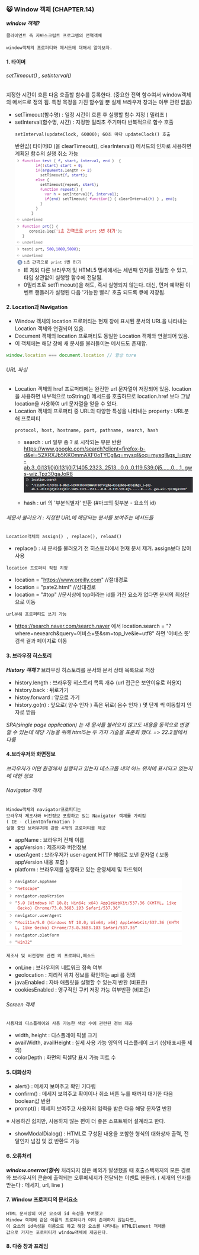 ### &#128570; Window 객체 (CHAPTER.14)

  ___window 객체?___

    클라이언트 측 자바스크립트 프로그램의 전역객체

    window객체의 프로퍼티와 메서드에 대해서 알아보자.


#### 1. 타이머

###### setTimeout() , setInterval()
지정한 시간이 흐른 다음 호출할 함수를 등록한다.
(중요한 전역 함수여서 window객체의 메서드로 정의 됨. 특정 목정을 가진 함수일 뿐 실제 브라우저 창과는 아무 관련 없음)
- setTimeout(함수명) : 일정 시간이 흐른 후 실행할 함수 지정 ( 밀리초 )
- setInterval(함수명, 시간) : 지정한 밀리초 주기마다 반복적으로 함수 호출
  ```
  setInterval(updateClock, 60000); 60초 마다 updateClock() 호출
  ```
  반환값( 타이머ID )을 clearTimeout(), clearInterval() 메서드의 인자로 사용하면 계획된 함수의 실행 취소 가능
  <br/>
  ![](./image/timer01(ch14).png)
  <br/>
    - IE 제외 다른 브라우저 및 HTML5 명세에서는 세번째 인자를 전달할 수 있고, 타입 상관없이 실행할 함수에 전달됨.
    - 0밀리초로 setTimeout()을 해도, 즉시 실행되지 않는다.
      대신, 먼저 예약된 이벤트 핸들러가 실행된 다음 '가능한 빨리' 호출 되도록 큐에 저장됨.

#### 2. Location과 Navigation

- Window 객체의 location 프로퍼티는 현재 창에 표시된 문서의 URL을
  나타내는 Location 객체와 연결되어 있음.
- Document 객체의 location 프로퍼티도 동일한 Location 객체와 연결되어 있음.
- 이 객체에는 해당 창에 새 문서를 불러들이는 메서드도 존재함.

```js
window.location === document.location // 항상 ture
```

###### URL 파싱

- Location 객체의 href 프로퍼티에는 완전한 url 문자열이 저장되어 있음.
  location을 사용하면 내부적으로 toString() 메서드를 호출하므로
  location.href 보다 그냥 location을 사용하여 url 문자열을 얻을 수 있다.
  <br/>
- Location 객체의 프로퍼티 중 URL의 다양한 특성을 나타내는 property  : URL분해 프로퍼티
  ```
  protocol, host, hostname, port, pathname, search, hash
  ```    
    - search : url 일부 중 ? 로 시작되는 부분 반환
https://www.google.com/search?client=firefox-b-d&ei=52XRXJb5KKOmmAXF0oTYCg&q=mysql&oq=mysql&gs_l=psy-ab.3..0i131j0j0i131j0l7.1405.2323..2513...0.0..0.119.539.0j5......0....1..gws-wiz.Tpz30gaJoR8
![](./image/location01(ch14).png)

  - hash : url 의 '부분식별자' 반환 (#마크의 뒷부분 - 요소의 id)


###### 새문서 불러오기 : 지정한 URL에 해당되는 분서를 보여주는 메서드들
`Location객체의 assign() , replace(), reload()`
  - replace() : 새 문서를 불러오기 전 히스토리에서 현재 문서 제거. assign보다 많이 사용

`location 프로퍼티 직접 지정`
  - location = "https://www.oreilly.com" //절대경로
  - location = "pate2.html" //상대경로
  - location = "#top"
  //문서상에 top이라는 id를 가진 요소가 없다면 분서의 최상단으로 이동

`url분해 프로퍼티도 쓰기 가능`
  - https://search.naver.com/search.naver 에서
  location.search = "?where=nexearch&query=어비스+뜻&sm=top_lve&ie=utf8"
  하면 '어비스 뜻' 검색 결과 페이지로 이동

#### 3. 브라우징 히스토리
***History 객체 ?***
    브라우징 히스토리를 문서와 문서 상태 목록으로 저장
- history.length : 브라우징 히스토리 목록 개수 (url 접근은 보안이유로 허용X)  
- history.back : 뒤로가기
- histoy.forward : 앞으로 가기
- history.go(n) : 앞으로( 양수 인자 ) 혹은 뒤로( 음수 인자 ) 몇 단계 씩 이동할지 인자로 받음

_SPA(single page application) 는 새 문서를 불러오지 않고도 내용을 동적으로 변경할 수 있는데 해당 기능을 위해 html5는 두 가지 기술을 표준화 했다. => 22.2절에서 다룸_

#### 4.브라우저와 화면정보
_브라우저가 어떤 환경에서 실행되고 있는지
 데스크톱 내의 어느 위치에 표시되고 있는지에 대한 정보_

###### Navigator 객체
    Window객체의 navigator프로퍼티는
    브라우저 제조사와 버전정보 포함하고 있는 Navigator 객체를 가리킴
    ( IE - clientInformation )
    실행 중인 브러우저에 관한 4개의 프로퍼티를 제공   
- appName : 브라우저 전체 이름
- appVersion : 제조사와 버전정보
- userAgent : 브라우저가 user-agent HTTP 헤더로 보낸 문자열 ( 보통 appVersion 내용 포함 )
- platform : 브라우저를 실행하고 있는 운영체제 및 하드웨어

![](./image/navigator01(ch14).png)

    제조사 및 버전정보 관련 외 프로퍼티,메소드
- onLine : 브라우저의 네트워크 접속 여부
- geolocation : 지리적 위치 정보를 확인하는 api 를 정의
- javaEnabled : 자바 애플릿을 실행할 수 있는지 반환 (비표준)
- cookiesEnabled : 영구적인 쿠키 저장 가능 여부반환 (비표준)

###### Screen 객체
    사용자의 디스플레이와 사용 가능한 색상 수에 관련된 정보 제공
- width, height : 디스플레이 픽셀 크기
- availWidth, availHeight : 실세 사용 가능 영역의 디스플레이 크기 (상태표시줄 제외)
- colorDepth : 화면의 픽셀당 표시 가능 피트 수

#### 5. 대화상자
- alert() : 메세지 보여주고 확인 기다림
- confirm() : 메세지 보여주고 확이이나 취소 버튼 누를 때까지 대기한 다음 boolean값 반환
- prompt() : 메세지 보여주고 사용자의 입력을 받은 다음 해당 문자열 반환

※ 사용하긴 쉽지만, 사용하지 않는 편이 더 좋은 소프트웨어 설계라고 한다.
- showModalDialog() : HTML로 구성된 내용을 포함한 형식의 대화상자 출력, 전달인자 넘김 및 값 반환도 가능


#### 6. 오류처리
___window.onerror(함수)___
처리되지 않은 예외가 발생했을 때 호출스택까지의 모든 경로와
브라우서의 콘솔에 출력되는 오류메세지가 전달되는 이벤트 핸들러.
( 세개의 인자를 받는다 : 메세지, url, line )

#### 7. Window 프로퍼티의 문서요소
    HTML 문서상의 어떤 요소에 id 속성을 부여했고
    Window 객체에 같은 이름의 프로퍼티가 이미 존재하지 않는다면,
    이 요소의 id속성을 이름으로 하고 해당 요소를 나타내는 HTMLElement 객체를
    값으로 가지는 포로퍼티가 window객체에 제공된다.

#### 8. 다중 창과 프레임
